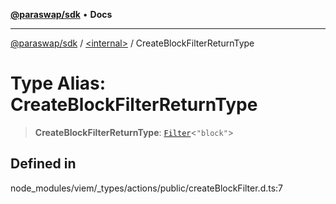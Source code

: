 [**@paraswap/sdk**](../../README.md) • **Docs**

***

[@paraswap/sdk](../../globals.md) / [\<internal\>](../README.md) / CreateBlockFilterReturnType

# Type Alias: CreateBlockFilterReturnType

> **CreateBlockFilterReturnType**: [`Filter`](Filter.md)\<`"block"`\>

## Defined in

node\_modules/viem/\_types/actions/public/createBlockFilter.d.ts:7
